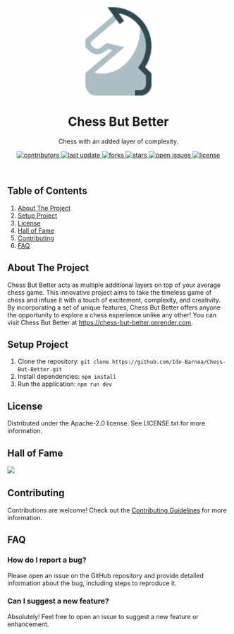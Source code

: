 <div align="center">

  <img src="assets/logo.svg" alt="logo" width="200" height="auto" />
  <h1>Chess But Better</h1>
  
  <p>
    Chess with an added layer of complexity.
  </p>
  
  
  <!-- Badges -->
  <p>
    <a href="https://github.com/Ido-Barnea/Chess-But-Better/graphs/contributors">
      <img src="https://img.shields.io/github/contributors/Ido-Barnea/Chess-But-Better" alt="contributors" />
    </a>
    <a href="">
      <img src="https://img.shields.io/github/last-commit/Ido-Barnea/Chess-But-Better" alt="last update" />
    </a>
    <a href="https://github.com/Ido-Barnea/Chess-But-Better/network/members">
      <img src="https://img.shields.io/github/forks/Ido-Barnea/Chess-But-Better" alt="forks" />
    </a>
    <a href="https://github.com/Ido-Barnea/Chess-But-Better/stargazers">
      <img src="https://img.shields.io/github/stars/Ido-Barnea/Chess-But-Better" alt="stars" />
    </a>
    <a href="https://github.com/Ido-Barnea/Chess-But-Better/issues/">
      <img src="https://img.shields.io/github/issues/Ido-Barnea/Chess-But-Better" alt="open issues" />
    </a>
    <a href="https://github.com/Ido-Barnea/Chess-But-Better/blob/master/LICENSE">
      <img src="https://img.shields.io/github/license/Ido-Barnea/Chess-But-Better" alt="license" />
    </a>
  </p>
</div>

<br />

## Table of Contents

1. [About The Project](#about-the-project)
2. [Setup Project](#setup-project)
4. [License](#license)
5. [Hall of Fame](#hall-of-fame)
6. [Contributing](#contributing)
7. [FAQ](#faq)

## About The Project
Chess But Better acts as multiple additional layers on top of your average chess game. This innovative project aims to take the timeless game of chess and infuse it with a touch of excitement, complexity, and creativity. By incorporating a set of unique features, Chess But Better offers anyone the opportunity to explore a chess experience unlike any other!
You can visit Chess But Better at https://chess-but-better.onrender.com.

## Setup Project
1. Clone the repository: `git clone https://github.com/Ido-Barnea/Chess-But-Better.git`
2. Install dependencies: `npm install`
3. Run the application: `npm run dev`

## License
Distributed under the Apache-2.0 license. See LICENSE.txt for more information.

## Hall of Fame
<a href="https://github.com/Ido-Barnea/Chess-But-Better/graphs/contributors">
  <img src="https://contrib.rocks/image?repo=Ido-Barnea/Chess-But-Better" />
</a>

## Contributing
Contributions are welcome! Check out the [Contributing Guidelines](CONTRIBUTING.md) for more information.

## FAQ
### How do I report a bug?
Please open an issue on the GitHub repository and provide detailed information about the bug, including steps to reproduce it.

### Can I suggest a new feature?
Absolutely! Feel free to open an issue to suggest a new feature or enhancement.
